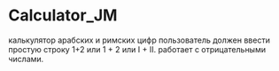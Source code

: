 # Calculator_JM
калькулятор арабских и римских цифр
пользователь должен ввести простую строку 1+2 или 1 + 2 или I + II.
работает с отрицательными числами.
